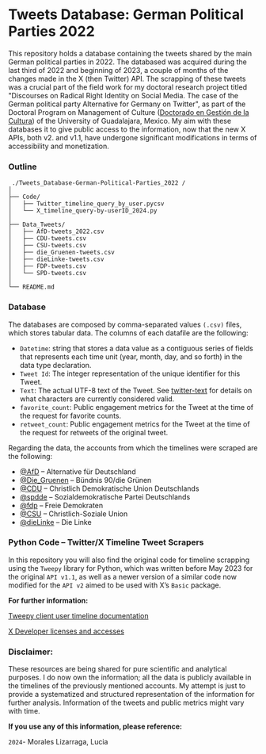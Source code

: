 # **Tweets Database: German Political Parties 2022**
This repository holds a database containing the tweets shared by the main German political parties in 2022. The databased was acquired during the last third of 2022 and beginning of 2023, a couple of months of the changes made in the X (then Twitter) API. 
The scrapping of these tweets was a crucial part of the field work for my doctoral research project titled "Discourses on Radical Right Identity on Social Media. The case of the German political party Alternative for Germany on Twitter", as part of the Doctoral Program on Management of Culture ([Doctorado en Gestión de la Cultura](https://gestioncultural.udgvirtual.udg.mx/)) of the University of Guadalajara, Mexico. 
My aim with these databases it to give public access to the information, now that the new X APIs, both v2. and v1.1, have undergone significant modifications in terms of accessibility and monetization. 

### **Outline**
```
 ./Tweets_Database-German-Political-Parties_2022 /
│
├── Code/
│   ├── Twitter_timeline_query_by_user.pycsv
│   └── X_timeline_query-by-userID_2024.py
│
├── Data_Tweets/
│   ├── AfD-tweets_2022.csv
│   ├── CDU-tweets.csv
│   ├── CSU-tweets.csv
│   ├── die_Gruenen-tweets.csv
│   ├── dieLinke-tweets.csv
│   ├── FDP-tweets.csv
│   └── SPD-tweets.csv
│
└── README.md
```

### **Database**
The databases are composed by comma-separated values ```(.csv)``` files, which stores tabular data. The columns of each datafile are the following:
* ```Datetime```: string that stores a data value as a contiguous series of fields that represents each time unit (year, month, day, and so forth) in the data type declaration.
* ```Tweet Id```: The integer representation of the unique identifier for this Tweet.
* ```Text```: The actual UTF-8 text of the Tweet. See [twitter-text](https://developer.twitter.com/en/docs/counting-characters) for details on what characters are currently considered valid.
* ```favorite_count```: Public engagement metrics for the Tweet at the time of the request for favorite counts.
* ```retweet_count```: Public engagement metrics for the Tweet at the time of the request for retweets of the original tweet.

Regarding the data, the accounts from which the timelines were scraped are the following: 

* [@AfD](https://twitter.com/AfD) – Alternative für Deutschland
* [@Die_Gruenen](https://twitter.com/Die_Gruenen) – Bündnis 90/die Grünen
* [@CDU](https://twitter.com/Cdu) – Christlich Demokratische Union Deutschlands
* [@spdde](https://twitter.com/spdde) – Sozialdemokratische Partei Deutschlands
* [@fdp](https://twitter.com/fdp) – Freie Demokraten
* [@CSU](https://twitter.com/csu) – Christlich-Soziale Union
* [@dieLinke](https://twitter.com/dielinke) – Die Linke 

### **Python Code – Twitter/X Timeline Tweet Scrapers**
In this repository you will also find the original code for timeline scrapping using the ```Tweepy``` library for Python, 
which was written before May 2023 for the original ```API v1.1```, as well as a newer version of a similar code now modified for the ```API v2``` aimed to be
used with X’s ```Basic``` package.



**For further information:**

[Tweepy client user timeline documentation](https://docs.tweepy.org/en/stable/api.html#tweepy.API.user_timeline)

[X Developer licenses and accesses](https://developer.twitter.com/en/docs/twitter-api)


### **Disclaimer:** 
These resources are being shared for pure scientific and analytical purposes. I do now own the information; all the data
is publicly available in the timelines of the previously mentioned accounts. My attempt is just to provide a systematized
and structured representation of the information for further analysis. Information of the tweets and public metrics might 
vary with time.



**If you use any of this information, please reference:**


```2024```- Morales Lizarraga, Lucia
